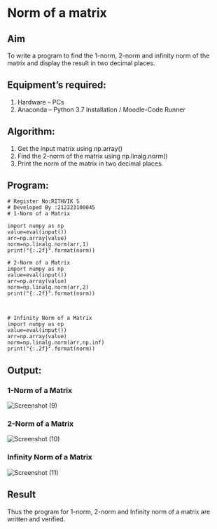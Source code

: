 # Norm of a matrix
## Aim
To write a program to find the 1-norm, 2-norm and infinity norm of the matrix and display the result in two decimal places.
## Equipment’s required:
1.	Hardware – PCs
2.	Anaconda – Python 3.7 Installation / Moodle-Code Runner
## Algorithm:
1. Get the input matrix using np.array()
2. Find the 2-norm of the matrix using np.linalg.norm()
3. Print the norm of the matrix in two decimal places.
## Program:
```
# Register No:RITHVIK S
# Developed By :212223100045
# 1-Norm of a Matrix

import numpy as np
value=eval(input())
arr=np.array(value)
norm=np.linalg.norm(arr,1)
print("{:.2f}".format(norm))

# 2-Norm of a Matrix
import numpy as np
value=eval(input())
arr=np.array(value)
norm=np.linalg.norm(arr,2)
print("{:.2f}".format(norm))



# Infinity Norm of a Matrix
import numpy as np
value=eval(input())
arr=np.array(value)
norm=np.linalg.norm(arr,np.inf)
print("{:.2f}".format(norm))
```
## Output:
### 1-Norm of a Matrix
![Screenshot (9)](https://github.com/Rithviknathan/Norm-of-a-matrix/assets/148410509/7ed8320a-d788-4f4b-9ad8-ac996c346d51)


### 2-Norm of a Matrix
![Screenshot (10)](https://github.com/Rithviknathan/Norm-of-a-matrix/assets/148410509/e1197b07-1240-4b3f-a36d-0c8397837ae7)


### Infinity Norm of a Matrix
![Screenshot (11)](https://github.com/Rithviknathan/Norm-of-a-matrix/assets/148410509/2ac35dd6-c116-4531-bd42-0921a3985324)


## Result
Thus the program for 1-norm, 2-norm and Infinity norm of a matrix are written and verified.
